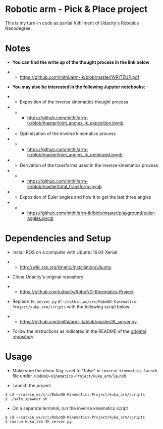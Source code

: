 # Robotic arm - Pick & Place project
This is my turn-in code as partial fulfillment of Udacity's Robotics Nanodegree. 

# Notes

- **You can find the write up of the thought process in the link below**
- - https://github.com/mithi/arm-ik/blob/master/WRITEUP.pdf

- **You may also be interested in the following Jupyter notebooks:**
- - Exposition of the inverse kinematics thought process
- - - https://github.com/mithi/arm-ik/blob/master/joint_angles_ik_exposition.ipynb
- - Optimization of the inverse kinematics process
- - - https://github.com/mithi/arm-ik/blob/master/joint_angles_ik_optimized.ipynb
- - Derivation of the transforms used in the inverse kinematics process
- - - https://github.com/mithi/arm-ik/blob/master/total_transform.ipynb
- - Exposition of Euler angles and how it to get the last three angles 
- - - https://github.com/mithi/arm-ik/blob/master/playground/euler-angles.ipynb

# Dependencies and Setup

- Install ROS on a computer with Ubuntu 16.04 Xenial
- - http://wiki.ros.org/kinetic/Installation/Ubuntu

- Clone Udacity's original repository
- - https://github.com/udacity/RoboND-Kinematics-Project

- Replace `IK_server.py` in `~/catkin_ws/src/RoboND-Kinematics-Project/kuka_arm/scripts` with the following script below:
- - https://github.com/mithi/arm-ik/blob/master/IK_server.py

- Follow the instructions as indicated in the README of the [original repository](https://github.com/udacity/RoboND-Kinematics-Project)


# Usage

- Make sure the demo flag is set to "false" in `inverse_kinematics.launch` file under `/RoboND-Kinematics-Project/kuka_arm/launch`

- Launch the project 
```
$ cd ~/catkin_ws/src/RoboND-Kinematics-Project/kuka_arm/scripts
$ ./safe_spawner.sh  
```

- On a separate terminal, run the inverse kinematics script
```
$ cd ~/catkin_ws/src/RoboND-Kinematics-Project/kuka_arm/scripts
$ rosrun kuka_arm IK_server.py
```

